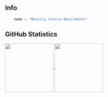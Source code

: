 ## **Info**

```python
    name = "Beatriz Vieira Nascimento"
```
  ## **GitHub Statistics**

<a href="https://github.com/Beatrizvn">
  <img align="center" height="160em" src="https://github-readme-stats.vercel.app/api?username=Beatrizvn&show_icons=true&theme=swift&include_all_commits=true&count_private=true"/>
</a>
  <a href="https://github.com/Beatrizvn">
  <img align="center" height="160em" src="https://github-readme-stats.vercel.app/api/top-langs/?username=Beatrizvn&layout=compact&langs_count=7&theme=swift"/>
</a>
